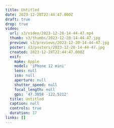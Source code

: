 ```yaml
---
title: Untitled
date: 2023-12-28T22:44:47.000Z
draft: true
drop: true
video:
  url: s3/video/2023-12-28-14-44-47.mp4
  thumb: s3/thumbs/2023-12-28-14-44-47.jpg
  preview: s3/previews/2023-12-28-14-44-47.jpg
  poster: s3/posters/2023-12-28-14-44-47.jpg
  created: 2023-12-28T22:44:47.000Z
  exif:
    make: Apple
    model: 'iPhone 12 mini'
    lens: null
    iso: null
    aperture: null
    shutter_speed: null
    focal_length: null
    gps: '47.3058 -122.5212'
  title: Untitled
  caption: null
  controls: true
  duration: 17
links: []
---
```

